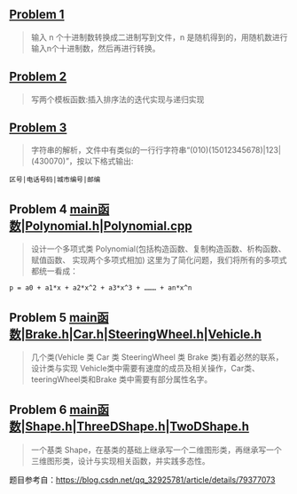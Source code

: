 ## [Problem 1](1/1.cpp)
> 输入 n 个十进制数转换成二进制写到文件，n 是随机得到的，用随机数进行输入n个十进制数，然后再进行转换。
## [Problem 2](2/2.cpp)
> 写两个模板函数:插入排序法的迭代实现与递归实现
## [Problem 3](3/3.cpp)
> 字符串的解析，文件中有类似的一行行字符串“(010)(15012345678)|123|(430070)”，按以下格式输出:

```
区号|电话号码|城市编号|邮编
```

## Problem 4 [main函数](4/4.cpp)|[Polynomial.h](4/Polynomial.h)|[Polynomial.cpp](4/Polynomial.cpp)
> 设计一个多项式类 Polynomial(包括构造函数、复制构造函数、析构函数、赋值函数、 实现两个多项式相加)
> 这里为了简化问题，我们将所有的多项式都统一看成：
```
p = a0 + a1*x + a2*x^2 + a3*x^3 + ……… + an*x^n
```

## Problem 5 [main函数](5/5.cpp)|[Brake.h](5/Brake.h)|[Car.h](5/Car.h)|[SteeringWheel.h](5/SteeringWheel.h)|[Vehicle.h](5/Vehicle.h)
> 几个类(Vehicle 类 Car 类 SteeringWheel 类 Brake 类)有着必然的联系，设计类与实现
> Vehicle类中需要有速度的成员及相关操作，Car类、teeringWheel类和Brake 类中需要有部分属性名字。
## Problem 6 [main函数](6/6.cpp)|[Shape.h](6/Shape.h)|[ThreeDShape.h](6/ThreeDShape.h)|[TwoDShape.h](6/TwoDShape.h)
> 一个基类 Shape，在基类的基础上继承写一个二维图形类，再继承写一个三维图形类，设计与实现相关函数，并实践多态性。


题目参考自：https://blog.csdn.net/qq_32925781/article/details/79377073